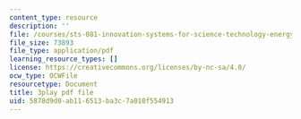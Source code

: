 ```yaml
---
content_type: resource
description: ''
file: /courses/sts-081-innovation-systems-for-science-technology-energy-manufacturing-and-health-spring-2017/5878d9d0ab116513ba3c7a010f554913_n0QLcw-CHmk.pdf
file_size: 73893
file_type: application/pdf
learning_resource_types: []
license: https://creativecommons.org/licenses/by-nc-sa/4.0/
ocw_type: OCWFile
resourcetype: Document
title: 3play pdf file
uid: 5878d9d0-ab11-6513-ba3c-7a010f554913
---
```


